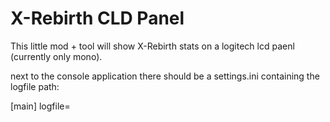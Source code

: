 # X-Rebirth CLD Panel

This little mod + tool will show X-Rebirth stats on a logitech lcd paenl (currently only mono).

next to the console application there should be a settings.ini containing the logfile path:

[main]
logfile=<logfile path>